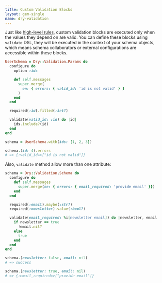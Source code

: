 ```yaml
---
title: Custom Validation Blocks
layout: gem-single
name: dry-validation
---
```


Just like [high-level rules](/gems/dry-validation/high-level-rules.html), custom validation blocks are executed only when the values they depend on are valid. You can define these blocks using `validate` DSL, they will be executed in the context of your schema objects, which means schema collaborators or external configurations are accessible within these blocks.

``` ruby
UserSchema = Dry::Validation.Params do
  configure do
    option :ids

    def self.messages
      super.merge(
        en: { errors: { valid_id: 'id is not valid' } }
      )
    end
  end

  required(:id).filled(:int?)

  validate(valid_id: :id) do |id|
    ids.include?(id)
  end
end

schema = UserSchema.with(ids: [1, 2, 3])

schema.(id: 4).errors
# => {:valid_id=>["id is not valid"]}
```

Also, `validate` method allow more than one attribute:

```ruby
schema = Dry::Validation.Schema do
  configure do
    def self.messages
      super.merge(en: { errors: { email_required: 'provide email' }})
    end
  end

  required(:email).maybe(:str?)
  required(:newsletter).value(:bool?)

  validate(email_required: %i[newsletter email]) do |newsletter, email|
    if newsletter == true
      !email.nil?
    else
      true
    end
  end
end

schema.(newsletter: false, email: nil)
# => success

schema.(newsletter: true, email: nil)
# => {:email_required=>["provide email"]}
```
